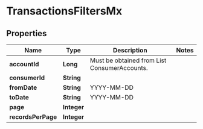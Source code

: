 

# TransactionsFiltersMx


## Properties

| Name | Type | Description | Notes |
|------------ | ------------- | ------------- | -------------|
|**accountId** | **Long** | Must be obtained from List ConsumerAccounts. |  |
|**consumerId** | **String** |  |  |
|**fromDate** | **String** | YYYY-MM-DD |  |
|**toDate** | **String** | YYYY-MM-DD |  |
|**page** | **Integer** |  |  |
|**recordsPerPage** | **Integer** |  |  |



